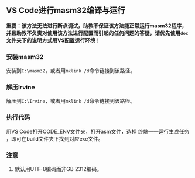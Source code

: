 ## VS Code进行masm32编译与运行

**重要：该方法无法进行断点调试，助教不保证该方法能正常运行masm32程序，并且助教不负责对使用该方法进行配置而引起的任何问题的答疑，请优先使用`doc`文件夹下的说明方式用VS配置运行环境！**

### 安装masm32

安装到`C:\masm32`，或者用`mklink /d`命令链接到该路径。

### 解压Irvine

解压到`C:\Irvine`，或者用`mklink /d`命令链接到该路径。

### 执行代码

用VS Code打开CODE_ENV文件夹，打开asm文件，选择 终端——运行生成任务 ，即可在build文件夹下找到对应exe文件。

### 注意

1. 默认用UTF-8编码而非GB 2312编码。